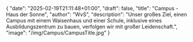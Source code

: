 {
    "date": "2025-02-19T21:11:48+01:00",
    "draft": false,
    "title": "Campus - Haus der Sonne",
    "author": "WvS",
    "description": "Unser großes Ziel, einen Campus mit einem Waisenhaus und einer Schule, inklusive eines Ausbildungszentrum zu bauen, verfolgen wir mit großer Leidenschaft.",
    "image": "/img/Campus/CampusTitle.jpg"
}

